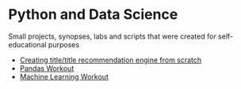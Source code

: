 # Python and Data Science 
Small projects, synopses, labs and scripts that were created for self-educational purposes

* [Creating title/title recommendation engine from scratch](https://github.com/alexander-m-py/data_science/blob/master/Creating%20a%20basic%20recommendation%20engine%20using%20Surprise.ipynb)
* [Pandas Workout](https://github.com/nomeat/DataScienceLearning/blob/master/Pandas%20Workout.ipynb)
* [Machine Learning Workout](https://github.com/nomeat/DataScienceLearning/blob/master/Machine%20Learning%20Workout.ipynb)

